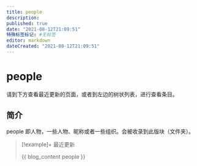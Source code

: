 ```yaml
---
title: people
description:
published: true
date: "2021-08-12T21:09:51"
特殊标签标记: #无标签
editor: markdown
dateCreated: "2021-08-12T21:09:51"
---
```


# people

请到下方查看最近更新的页面，或者到左边的树状列表，进行查看条目。

## 简介

people 即人物，一些人物、昵称或者一些组织。会被收录到此版块（文件夹）。

> [!example]+ 最近更新
>
> {{ blog_content people }}
